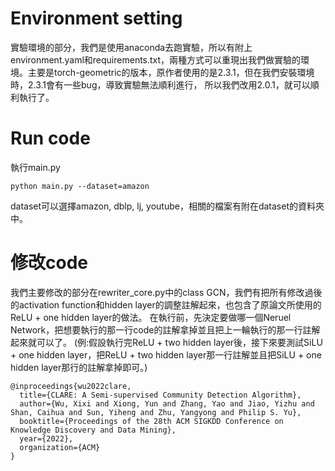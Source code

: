 # Environment setting

實驗環境的部分，我們是使用anaconda去跑實驗，所以有附上environment.yaml和requirements.txt，兩種方式可以重現出我們做實驗的環境。主要是torch-geometric的版本，原作者使用的是2.3.1，但在我們安裝環境時，2.3.1會有一些bug，導致實驗無法順利進行，
所以我們改用2.0.1，就可以順利執行了。

# Run code

執行main.py
```
python main.py --dataset=amazon
```
dataset可以選擇amazon, dblp, lj, youtube，相關的檔案有附在dataset的資料夾中。

# 修改code

我們主要修改的部分在rewriter_core.py中的class GCN，我們有把所有修改過後的activation function和hidden layer的調整註解起來，也包含了原論文所使用的ReLU + one hidden layer的做法。
在執行前，先決定要做哪一個Neruel Network，把想要執行的那一行code的註解拿掉並且把上一輪執行的那一行註解起來就可以了。
(例:假設執行完ReLU + two hidden layer後，接下來要測試SiLU + one hidden layer，把ReLU + two hidden layer那一行註解並且把SiLU + one hidden layer那行的註解拿掉即可。)

```
@inproceedings{wu2022clare,
  title={CLARE: A Semi-supervised Community Detection Algorithm},
  author={Wu, Xixi and Xiong, Yun and Zhang, Yao and Jiao, Yizhu and Shan, Caihua and Sun, Yiheng and Zhu, Yangyong and Philip S. Yu},
  booktitle={Proceedings of the 28th ACM SIGKDD Conference on Knowledge Discovery and Data Mining},
  year={2022},
  organization={ACM}
}
```


  
